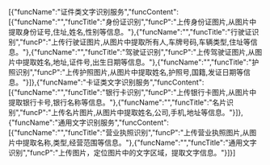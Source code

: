 [{"funcName":"证件类文字识别服务","funcContent":[{"funcName":"","funcTitle":"身份证识别","funcP":"上传身份证图片,从图片中提取身份证号,住址,姓名,性别等信息。"},{"funcName":"","funcTitle":"行驶证识别","funcP":"上传行驶证图片,从图片中提取所有人,车牌号码,车辆类型,住址等信息。"},{"funcName":"","funcTitle":"驾驶证识别","funcP":"上传驾驶证图片,从图片中提取姓名,地址,证件号,出生日期等信息。"},{"funcName":"","funcTitle":"护照识别","funcP":"上传护照图片,从图片中提取姓名,护照号,国籍,发证日期等信息。"}]},{"funcName":"卡证类文字识别服务","funcContent":[{"funcName":"","funcTitle":"银行卡识别","funcP":"上传银行卡图片,从图片中提取银行卡号,银行名称等信息。"},{"funcName":"","funcTitle":"名片识别","funcP":"上传名片图片,从图片中提取姓名,公司,手机,地址等信息。"}]},{"funcName":"通用文字识别服务","funcContent":[{"funcName":"","funcTitle":"营业执照识别","funcP":"上传营业执照图片,从图片中提取名称,类型,经营范围等信息。"},{"funcName":"","funcTitle":"通用文字识别","funcP":"上传图片，定位图片中的文字区域，提取文字信息。"}]}]